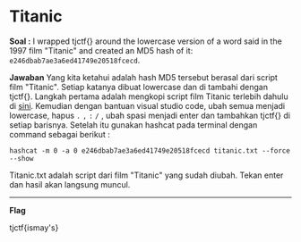 # Titanic

**Soal :**
I wrapped tjctf{} around the lowercase version of a word said in the 1997 film "Titanic" and created an MD5 hash of it: `e246dbab7ae3a6ed41749e20518fcecd`.

**Jawaban**
Yang kita ketahui adalah hash MD5 tersebut berasal dari script film "Titanic". Setiap katanya dibuat lowercase dan di tambahi dengan tjctf{}. 
Langkah pertama adalah mengkopi script film Titanic terlebih dahulu di [sini](http://sites.inka.de/humpty/titanic/script.html). Kemudian dengan bantuan visual studio code, ubah semua menjadi lowercase, hapus `.` `,` `:` `/` , ubah spasi menjadi enter dan tambahkan tjctf{} di setiap barisnya.
Setelah itu gunakan hashcat pada terminal dengan command sebagai berikut :

    hashcat -m 0 -a 0 e246dbab7ae3a6ed41749e20518fcecd titanic.txt --force --show

Titanic.txt adalah script dari film "Titanic" yang sudah diubah. Tekan enter dan hasil akan langsung muncul.
____________________________________
**Flag**

tjctf{ismay's}
